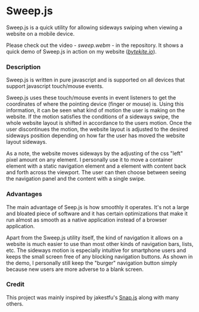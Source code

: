 
# Sweep.js

Sweep.js is a quick utility for allowing sideways swiping when viewing a
website on a mobile device.

Please check out the video - *sweep.webm* - in the repository. It shows a quick
demo of Sweep.js in action on my website ([*bytekite.io*](https://www.bytekite.io)).

### Description

Sweep.js is written in pure javascript and is supported on all devices that
support javascript touch/mouse events.

Sweep.js uses these touch/mouse events in event listeners to get the
coordinates of where the pointing device (finger or mouse) is. Using this
information, it can be seen what kind of motion the user is making on the
website. If the motion satisfies the conditions of a sideways swipe, the whole
website layout is shifted in accordance to the users motion. Once the user
discontinues the motion, the website layout is adjusted to the desired sideways
position depending on how far the user has moved the website layout sideways.

As a note, the website moves sideways by the adjusting of the css "left" pixel
amount on any element. I personally use it to move a container element with a
static navigation element and a element with content back and forth across the
viewport. The user can then choose between seeing the navigation panel and the
content with a single swipe.

### Advantages

The main advantage of Seep.js is how smoothly it operates. It's not a large and
bloated piece of software and it has certain optimizations that make it run
almost as smooth as a native application instead of a browser application.

Apart from the Sweep.js utility itself, the kind of navigation it allows on a
website is much easier to use than most other kinds of navigation
bars, lists, etc. The sideways motion is especially intuitive for smartphone
users and keeps the small screen free of any blocking navigation buttons. As
shown in the demo, I personally still keep the "burger" navigation button
simply because new users are more adverse to a blank screen.

### Credit

This project was mainly inspired by jakestfu's
[Snap.js](https://github.com/jakiestfu/Snap.js/) along with many others.


